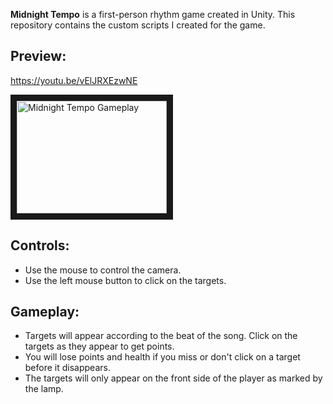 **Midnight Tempo** is a first-person rhythm game created in Unity. This repository contains the custom scripts I created for the game.

## Preview:
https://youtu.be/vElJRXEzwNE

<a href="http://www.youtube.com/watch?feature=player_embedded&v=vElJRXEzwNE
" target="_blank"><img src="http://img.youtube.com/vi/vElJRXEzwNE/0.jpg" 
alt="Midnight Tempo Gameplay" width="240" height="180" border="10" /></a>

## Controls:
* Use the mouse to control the camera.
* Use the left mouse button to click on the targets.

## Gameplay:
* Targets will appear according to the beat of the song.
Click on the targets as they appear to get points.
* You will lose points and health if you miss or don't click on a target before it disappears.
* The targets will only appear on the front side of the player as marked by the lamp.